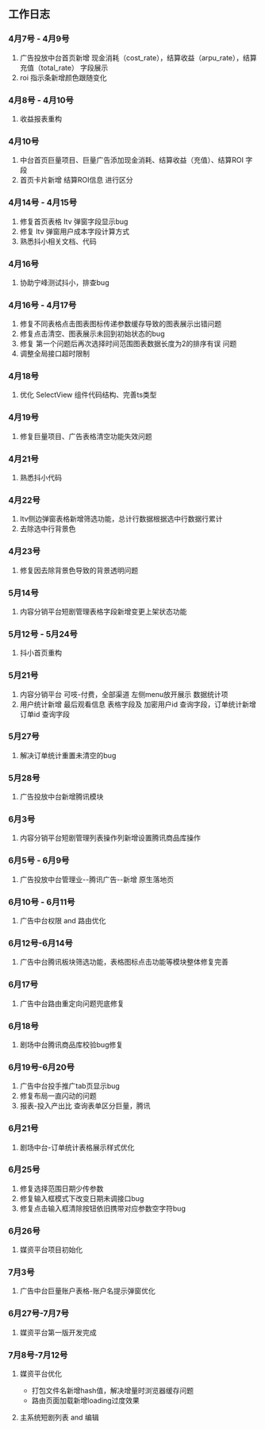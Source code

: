 ## 工作日志

### 4月7号 - 4月9号

1. 广告投放中台首页新增 现金消耗（cost_rate），结算收益（arpu_rate），结算充值（total_rate） 字段展示
2. roi 指示条新增颜色跟随变化

### 4月8号 - 4月10号

1. 收益报表重构

### 4月10号

1. 中台首页巨量项目、巨量广告添加现金消耗、结算收益（充值）、结算ROI 字段
2. 首页卡片新增 结算ROI信息 进行区分

### 4月14号 - 4月15号

1. 修复首页表格 ltv 弹窗字段显示bug
2. 修复 ltv 弹窗用户成本字段计算方式
3. 熟悉抖小相关文档、代码

### 4月16号

1. 协助宁峰测试抖小，排查bug

### 4月16号 - 4月17号

1. 修复不同表格点击图表图标传递参数缓存导致的图表展示出错问题
2. 修复点击清空、图表展示未回到初始状态的bug
3. 修复 第一个问题后再次选择时间范围图表数据长度为2的排序有误 问题
4. 调整全局接口超时限制

### 4月18号

1. 优化 SelectView 组件代码结构、完善ts类型

### 4月19号

1. 修复巨量项目、广告表格清空功能失效问题

### 4月21号

1. 熟悉抖小代码

### 4月22号

1. ltv侧边弹窗表格新增筛选功能，总计行数据根据选中行数据行累计
2. 去除选中行背景色

### 4月23号

1. 修复因去除背景色导致的背景透明问题

### 5月14号

1. 内容分销平台短剧管理表格字段新增变更上架状态功能

### 5月12号 - 5月24号

1. 抖小首页重构

### 5月21号

1. 内容分销平台 可吱-付费，全部渠道 左侧menu放开展示 数据统计项
2. 用户统计新增 最后观看信息 表格字段及 加密用户id 查询字段，订单统计新增 订单id 查询字段

### 5月27号

1. 解决订单统计重置未清空的bug

### 5月28号

1. 广告投放中台新增腾讯模块

### 6月3号

1. 内容分销平台短剧管理列表操作列新增设置腾讯商品库操作

### 6月5号 - 6月9号

1. 广告投放中台管理业--腾讯广告--新增 原生落地页

### 6月10号 - 6月11号

1. 广告中台权限 and 路由优化

### 6月12号-6月14号

1. 广告中台腾讯板块筛选功能，表格图标点击功能等模块整体修复完善

### 6月17号

1. 广告中台路由重定向问题兜底修复

### 6月18号

1. 剧场中台腾讯商品库校验bug修复

### 6月19号-6月20号

1. 广告中台投手推广tab页显示bug
2. 修复布局一直闪动的问题
3. 报表-投入产出比 查询表单区分巨量，腾讯

### 6月21号

1. 剧场中台-订单统计表格展示样式优化

### 6月25号

1. 修复选择范围日期少传参数
2. 修复输入框模式下改变日期未调接口bug
3. 修复点击输入框清除按钮依旧携带对应参数空字符bug

### 6月26号

1. 媒资平台项目初始化

### 7月3号

1. 广告中台巨量账户表格-账户名提示弹窗优化

### 6月27号-7月7号

1. 媒资平台第一版开发完成

### 7月8号-7月12号

1. 媒资平台优化

   * 打包文件名新增hash值，解决增量时浏览器缓存问题
   * 路由页面加载新增loading过度效果

2. 主系统短剧列表 and 编辑

